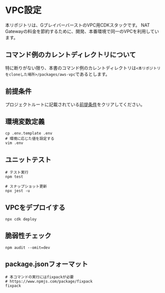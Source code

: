 # VPC設定

本リポジトリは、GブレイバーバーストのVPC用CDKスタックです。
NAT Gatewayの料金を節約するために、開発、本番環境で同一のVPCを利用しています。
## コマンド例のカレントディレクトリについて
特に断りがない限り、本書のコマンド例のカレントディレクトリは```<本リポジトリをcloneした場所>/packages/aws-vpc```であるとします。
## 前提条件
プロジェクトルートに記載されている[前提条件](../../Readme.md#pre-required)をクリアしてください。

## 環境変数定義
```shell
cp .env.template .env
# 環境に応じた値を設定する
vim .env
```

## ユニットテスト
```shell
# テスト実行
npm test

# スナップショット更新
npx jest -u
```

<a id="deploy-command"></a>
## VPCをデプロイする
```shell
npx cdk deploy
```

## 脆弱性チェック
```shell
npm audit --omit=dev
```

## package.jsonフォーマット
```shell
# 本コマンドの実行にはfixpackが必要
# https://www.npmjs.com/package/fixpack
fixpack
```
